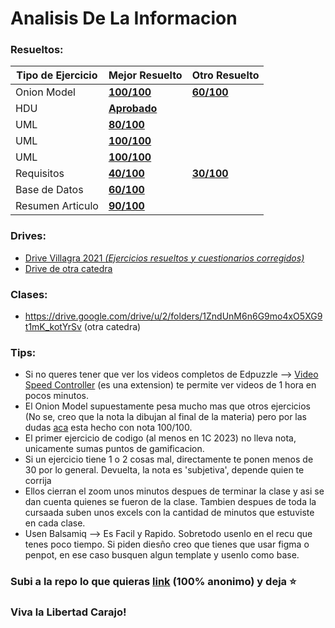# Analisis De La Informacion

<!-- 
Descripcion
Villagra 1C 2023 - Repositorio de drives, ejercicios resueltos 100/100 y tips para esta catedra. Los drives contienen exámenes resueltos, apuntes, etc. FIUBA
--> 

### Resueltos:
| Tipo de Ejercicio  | Mejor Resuelto | Otro Resuelto |
| ------------------ | ---- | ---- |
| Onion Model  | [**100/100**](/3.2)  | [**60/100**](/3.2/Otro%20Resuelto) |
| HDU | [**Aprobado**](/Resuelto%204.2) |
| UML | [**80/100**](/4.3)  |
| UML | [**100/100**](/Resuelto%204.4)  |
| UML | [**100/100**](/Resuelto%204.7)  |
| Requisitos | [**40/100**](/Resuelto%204.9)  | [**30/100**](/Resuelto%204.9/Otro) |
| Base de Datos | [**60/100**](/Resuelto%2010.1)  |
| Resumen Articulo  | [**90/100**](/Resuelto%2012.1)  |

<!-- | Varios | [100/100](/Resuelto%204.8)  | -->

### Drives:
* [Drive Villagra 2021 _(Ejercicios resueltos y cuestionarios corregidos)_](https://drive.google.com/drive/folders/11u4iLyzfOHkn36hI-Xb_QiASX-PUwqEO)
* [Drive de otra catedra](https://drive.google.com/drive/folders/1vEjo5breKTGSUYypnTbSi9aJm31dNi6k)

### Clases: 
* https://drive.google.com/drive/u/2/folders/1ZndUnM6n6G9mo4xO5XG9t1mK_kotYrSv (otra catedra)

### Tips:
- Si no queres tener que ver los videos completos de Edpuzzle --> [Video Speed Controller](https://chrome.google.com/webstore/detail/super-video-speed-control/chnccghejnflbccphgkncbmllhfljdfa) (es una extension) te permite ver videos de 1 hora en pocos minutos.
- El Onion Model supuestamente pesa mucho mas que otros ejercicios (No se, creo que la nota la dibujan al final de la materia) pero por las dudas [aca](/3.2) esta hecho con nota 100/100.
- El primer ejercicio de codigo (al menos en 1C 2023) no lleva nota, unicamente sumas puntos de gamificacion.
- Si un ejercicio tiene 1 o 2 cosas mal, directamente te ponen menos de 30 por lo general. Devuelta, la nota es 'subjetiva', depende quien te corrija
- Ellos cierran el zoom unos minutos despues de terminar la clase y asi se dan cuenta quienes se fueron de la clase. Tambien despues de toda la cursaada suben unos excels con la cantidad de minutos que estuviste en cada clase.
- Usen Balsamiq --> Es Facil y Rapido. Sobretodo usenlo en el recu que tenes poco tiempo. Si piden diesño creo que tienes que usar figma o penpot, en ese caso busquen algun template y usenlo como base.

### Subi a la repo lo que quieras [link](https://forms.gle/KTTUqcFEXLSGEHN3A) (100% anonimo) y deja ⭐

### Viva la Libertad Carajo!
